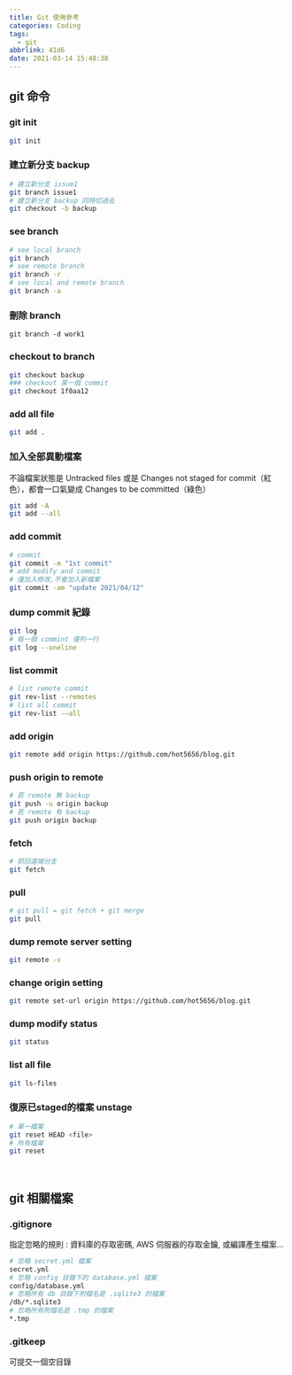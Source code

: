 ```yaml
---
title: Git 使用參考
categories: Coding
tags:
  - git
abbrlink: 41d6
date: 2021-03-14 15:48:38
---
```


## git 命令

### git init
``` bash
git init
```

### 建立新分支 backup
``` bash
# 建立新分支 issue1
git branch issue1
# 建立新分支 backup 同時切過去
git checkout -b backup
```
<!--more-->

### see branch
``` bash
# see local branch
git branch
# see remote branch
git branch -r
# see local and remote branch
git branch -a
```

### 刪除 branch
```
git branch -d work1
```

### checkout to branch
``` bash
git checkout backup
### checkout 某一個 commit
git checkout 1f0aa12
```

### add all file
``` bash
git add .
```

### 加入全部異動檔案
不論檔案狀態是 Untracked files 或是 Changes not staged for commit（紅色），都會一口氣變成 Changes to be committed（綠色）
``` bash
git add -A
git add --all 
```

### add commit
``` bash
# commit
git commit -m "1st commit"
# add modify and commit
# 僅加入修改,不會加入新檔案
git commit -am "update 2021/04/12"
```

### dump commit 紀錄
``` bash
git log
# 每一個 commint 僅列一行
git log --oneline
```

### list commit
``` bash
# list remote commit
git rev-list --remotes
# list all commit
git rev-list -–all
```

### add origin
``` bash
git remote add origin https://github.com/hot5656/blog.git
```

### push origin to remote
``` bash
# 若 remote 無 backup
git push -u origin backup
# 若 remote 有 backup
git push origin backup
```

### fetch
``` bash
# 抓回遠端分支
git fetch
```

### pull
``` bash
# git pull = git fetch + git merge
git pull
```


### dump remote server setting
``` bash
git remote -v
```

### change origin setting
``` bash
git remote set-url origin https://github.com/hot5656/blog.git
```

### dump modify status
``` bash
git status
```

### list all file
``` bash
git ls-files
```

### 復原已staged的檔案 unstage
``` bash
# 單一檔案
git reset HEAD <file>
# 所有檔案
git reset
```

<br>

## git 相關檔案

### .gitignore
指定忽略的規則 : 資料庫的存取密碼, AWS 伺服器的存取金鑰, 或編譯產生檔案...
``` bash
# 忽略 secret.yml 檔案
secret.yml
# 忽略 config 目錄下的 database.yml 檔案
config/database.yml
# 忽略所有 db 目錄下附檔名是 .sqlite3 的檔案
/db/*.sqlite3
# 忽略所有附檔名是 .tmp 的檔案
*.tmp
```

### .gitkeep
可提交一個空目錄



